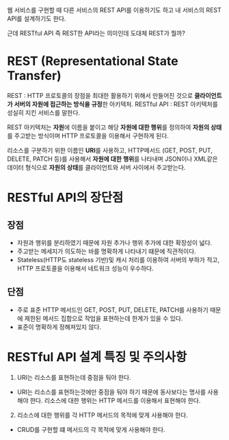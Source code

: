 웹 서비스를 구현할 때 다른 서비스의 REST API를 이용하기도 하고 내 서비스의 REST API를 설계하기도 한다.

근데 RESTful API 즉 REST한 API라는 의미인데 도대체 REST가 뭘까?

# REST (Representational State Transfer)

REST : HTTP 프로토콜의 장점을 최대한 활용하기 위해서 만들어진 것으로 **클라이언트가 서버의 자원에 접근하는 방식을 규정**한 아키텍처.
RESTful API : REST 아키텍처를 성실히 지킨 서비스를 말한다.

REST 아키텍처는 **자원**에 이름을 붙이고 해당 **자원에 대한 행위**를 정의하여 **자원의 상태**를 주고받는 방식이며 HTTP 프로토콜을 이용해서 구현하게 된다.

리소스를 구분하기 위한 이름인 **URI**를 사용하고, HTTP메서드 (GET, POST, PUT, DELETE, PATCH 등)를 사용해서 **자원에 대한 행위**를 나타내며 JSON이나 XML같은 데이터 형식으로 **자원의 상태**를 클라이언트와 서버 사이에서 주고받는다.

# RESTful API의 장단점

## 장점

- 자원과 행위를 분리하였기 때문에 자원 추가나 행위 추가에 대한 확장성이 넓다.
- 주고받는 메세지가 의도하는 바를 명확하게 나타내기 떄문에 직관적이다.
- Stateless(HTTP도 stateless 기반)및 캐시 처리를 이용하여 서버의 부하가 적고, HTTP 프로토콜을 이용해서 네트워크 성능이 우수하다.

## 단점

- 주로 표준 HTTP 메서드인 GET, POST, PUT, DELETE, PATCH를 사용하기 때문에 제한된 메서드 집합으로 작업을 표현하는데 한계가 있을 수 있다.
- 표준이 명확하게 정해져있지 않다.

# RESTful API 설계 특징 및 주의사항

1. URI는 리소스를 표현하는데 중점을 둬야 한다.

- URI는 리소스를 표현하는것에만 중점을 둬야 하기 때문에 동사보다는 명사를 사용해야 한다. 리소스에 대한 행위는 HTTP 메서드를 이용해서 표현해야 한다.

2. 리소스에 대한 행위를 각 HTTP 메서드의 목적에 맞게 사용해야 한다.

- CRUD를 구현할 떄 메서드의 각 목적에 맞게 사용해야 한다.
